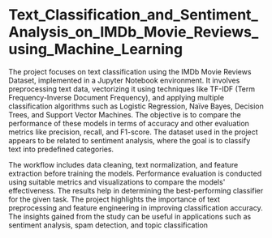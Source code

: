 # Text_Classification_and_Sentiment_Analysis_on_IMDb_Movie_Reviews_using_Machine_Learning
The project focuses on text classification using the IMDb Movie Reviews Dataset, implemented in a Jupyter Notebook environment. It involves preprocessing text data, vectorizing it using techniques like TF-IDF (Term Frequency-Inverse Document Frequency), and applying multiple classification algorithms such as Logistic Regression, Naïve Bayes, Decision Trees, and Support Vector Machines. The objective is to compare the performance of these models in terms of accuracy and other evaluation metrics like precision, recall, and F1-score. The dataset used in the project appears to be related to sentiment analysis, where the goal is to classify text into predefined categories.

The workflow includes data cleaning, text normalization, and feature extraction before training the models. Performance evaluation is conducted using suitable metrics and visualizations to compare the models' effectiveness. The results help in determining the best-performing classifier for the given task. The project highlights the importance of text preprocessing and feature engineering in improving classification accuracy. The insights gained from the study can be useful in applications such as sentiment analysis, spam detection, and topic classification
